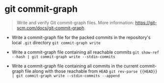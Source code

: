 # git commit-graph
> Write and verify Git commit-graph files.
> More information: <https://git-scm.com/docs/git-commit-graph>.

- Write a commit-graph file for the packed commits in the repository's local `.git` directory
`git commit-graph write`

- Write a commit-graph file containing all reachable commits
`git show-ref --hash | git commit-graph write --stdin-commits`

- Write a commit-graph file containing all commits in the current commit-graph file along with those reachable from `HEAD`
`git rev-parse {{HEAD}} | git commit-graph write --stdin-commits --append`
